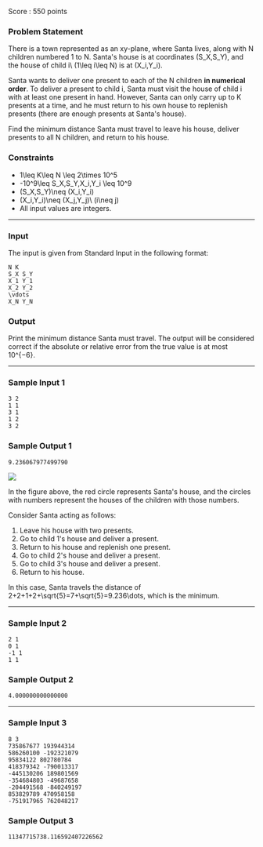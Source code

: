 Score : 550 points

### Problem Statement

There is a town represented as an xy-plane, where Santa lives, along with N children numbered 1 to N.
Santa's house is at coordinates (S\_X,S\_Y), and the house of child i\ (1\leq i\leq N) is at (X\_i,Y\_i).

Santa wants to deliver one present to each of the N children **in numerical order**.
To deliver a present to child i, Santa must visit the house of child i with at least one present in hand.
However, Santa can only carry up to K presents at a time, and he must return to his own house to replenish presents (there are enough presents at Santa's house).

Find the minimum distance Santa must travel to leave his house, deliver presents to all N children, and return to his house.

### Constraints

* 1\leq K\leq N \leq 2\times 10^5
* -10^9\leq S\_X,S\_Y,X\_i,Y\_i \leq 10^9
* (S\_X,S\_Y)\neq (X\_i,Y\_i)
* (X\_i,Y\_i)\neq (X\_j,Y\_j)\ (i\neq j)
* All input values are integers.

---

### Input

The input is given from Standard Input in the following format:

```
N K
S_X S_Y
X_1 Y_1
X_2 Y_2
\vdots
X_N Y_N
```

### Output

Print the minimum distance Santa must travel.
The output will be considered correct if the absolute or relative error from the true value is at most 10^{−6}.

---

### Sample Input 1

```
3 2
1 1
3 1
1 2
3 2
```

### Sample Output 1

```
9.236067977499790
```

![](https://img.atcoder.jp/abc334/3c258c2a4866ff2c01dbcdbdfebb4111.png)

In the figure above, the red circle represents Santa's house, and the circles with numbers represent the houses of the children with those numbers.

Consider Santa acting as follows:

1. Leave his house with two presents.
2. Go to child 1's house and deliver a present.
3. Return to his house and replenish one present.
4. Go to child 2's house and deliver a present.
5. Go to child 3's house and deliver a present.
6. Return to his house.

In this case, Santa travels the distance of 2+2+1+2+\sqrt{5}=7+\sqrt{5}=9.236\dots, which is the minimum.

---

### Sample Input 2

```
2 1
0 1
-1 1
1 1
```

### Sample Output 2

```
4.000000000000000
```

---

### Sample Input 3

```
8 3
735867677 193944314
586260100 -192321079
95834122 802780784
418379342 -790013317
-445130206 189801569
-354684803 -49687658
-204491568 -840249197
853829789 470958158
-751917965 762048217
```

### Sample Output 3

```
11347715738.116592407226562
```
